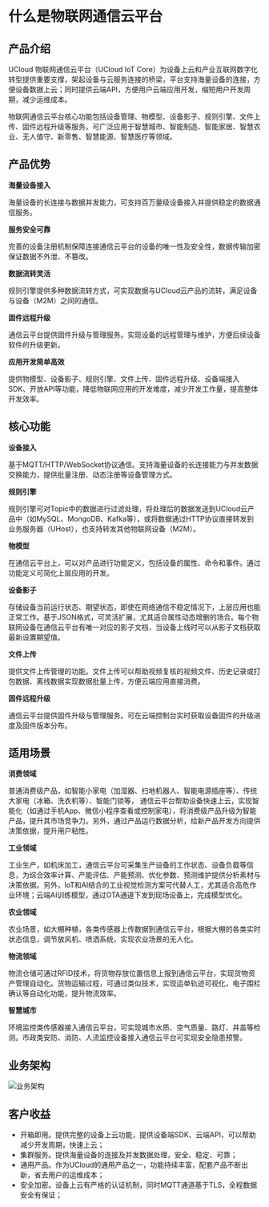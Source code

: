 

# 什么是物联网通信云平台

## 产品介绍

UCloud 物联网通信云平台（UCloud IoT Core）为设备上云和产业互联网数字化转型提供重要支撑，架起设备与云服务连接的桥梁，平台支持海量设备的连接，方便设备数据上云；同时提供云端API，方便用户云端应用开发，缩短用户开发周期，减少运维成本。

物联网通信云平台核心功能包括设备管理、物模型、设备影子、规则引擎、文件上传、固件远程升级等服务，可广泛应用于智慧城市、智能制造、智能家居、智慧农业、无人值守、新零售、智慧能源、智慧医疗等领域。



## 产品优势

**海量设备接入**

海量设备的长连接与数据并发能力，可支持百万量级设备接入并提供稳定的数据通信服务。

**服务安全可靠**

完善的设备注册机制保障连接通信云平台的设备的唯一性及安全性，数据传输加密保证数据不外泄、不篡改。

**数据流转灵活**

规则引擎提供多种数据流转方式，可实现数据与UCloud云产品的流转，满足设备与设备（M2M）之间的通信。

**固件远程升级**

通信云平台提供固件升级与管理服务。实现设备的远程管理与维护，方便后续设备软件的升级更新。

**应用开发简单高效**

提供物模型、设备影子、规则引擎、文件上传、固件远程升级、设备端接入SDK、开放API等功能，降低物联网应用的开发难度，减少开发工作量，提高整体开发效率。



## 核心功能

**设备接入**

基于MQTT/HTTP/WebSocket协议通信。支持海量设备的长连接能力与并发数据交换能力，提供批量注册、动态注册等设备管理方式。

**规则引擎**

规则引擎可对Topic中的数据进行过滤处理，将处理后的数据发送到UCloud云产品中（如MySQL、MongoDB、Kafka等），或将数据通过HTTP协议直接转发到业务服务器（UHost），也支持转发其他物联网设备（M2M）。

**物模型**

在通信云平台上，可以对产品进行功能定义，包括设备的属性、命令和事件。通过功能定义可简化上层应用的开发。

**设备影子**

存储设备当前运行状态、期望状态，即使在网络通信不稳定情况下，上层应用也能正常工作。基于JSON格式，可灵活扩展，尤其适合属性动态增删的场合。每个物联网设备在通信云平台有唯一对应的影子文档，当设备上线时可以从影子文档获取最新设置期望值。

**文件上传**

提供文件上传管理的功能。文件上传可以帮助视频复核的视频文件、历史记录或打包数据、离线数据实现数据批量上传，方便云端应用直接消费。



**固件远程升级**

通信云平台提供固件升级与管理服务。可在云端控制台实时获取设备固件的升级进度及固件版本分布。



## 适用场景

**消费领域**

普通消费级产品，如智能小家电（加湿器、扫地机器人、智能电源插座等）、传统大家电（冰箱、洗衣机等）、智能门锁等， 通信云平台帮助设备快速上云，实现智能化（如通过手机App、微信小程序查看或控制家电），将消费级产品升级为智能产品，提升其市场竞争力。另外，通过产品运行数据分析，给新产品开发方向提供决策依据，提升用户粘性。

**工业领域**

工业生产，如机床加工，通信云平台可采集生产设备的工作状态、设备负载等信息，为综合效率计算、产能评估、产能预测、优化参数、预测维护提供分析素材与决策依据。另外，IoT和AI结合的工业视觉检测方案可代替人工，尤其适合高危作业环境；云端AI训练模型，通过OTA通道下发到现场设备上，完成模型优化。

**农业领域**

农业场景，如大棚种植，各类传感器上传数据到通信云平台，根据大棚的各类实时状态信息，调节放风机、喷洒系统，实现农业场景的无人化。

**物流领域**

物流仓储可通过RFID技术，将货物存放位置信息上报到通信云平台，实现货物资产管理自动化。货物运输过程，可通过类似技术，实现运单轨迹可视化，电子围栏确认等自动化功能，提升物流效率。

**智慧城市**

环境监控类传感器接入通信云平台，可实现城市水质、空气质量、路灯、井盖等检测。市政类安防、消防、人流监控设备接入通信云平台可实现安全隐患预警。



## 业务架构

![业务架构](https://static.ucloud.cn/3ef5bfbae0c549d8be1decdf08c100d1.png)



## 客户收益

- 开箱即用。提供完整的设备上云功能，提供设备端SDK、云端API，可以帮助减少开发周期，快速上云；
- 集群服务。提供海量设备的连接及并发数据处理，安全、稳定、可靠；
- 通用产品。作为UCloud的通用产品之一，功能持续丰富，配套产品不断出新，省去用户的运维成本；
- 安全加密。设备上云有严格的认证机制，同时MQTT通道基于TLS，全程数据安全有保证；


